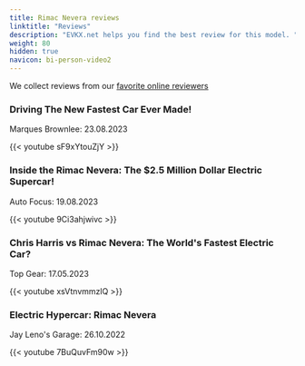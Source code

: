 ```yaml
---
title: Rimac Nevera reviews
linktitle: "Reviews"
description: "EVKX.net helps you find the best review for this model. "
weight: 80
hidden: true
navicon: bi-person-video2
---
```

We collect reviews from our [favorite online reviewers](../../../../../guides/evreviewers/)

<div class="container text-center shadow p-2 pe-4 mb-5 bg-body-tertiary rounded border">
<h3>Driving The New Fastest Car Ever Made!</h3>
<p>Marques Brownlee: 23.08.2023</p>

{{< youtube sF9xYtouZjY >}}

</div>
<div class="container text-center shadow p-2 pe-4 mb-5 bg-body-tertiary rounded border">
<h3>Inside the Rimac Nevera: The $2.5 Million Dollar Electric Supercar!</h3>
<p>Auto Focus: 19.08.2023</p>

{{< youtube 9Ci3ahjwivc >}}

</div>
<div class="container text-center shadow p-2 pe-4 mb-5 bg-body-tertiary rounded border">
<h3>Chris Harris vs Rimac Nevera: The World's Fastest Electric Car? </h3>
<p>Top Gear: 17.05.2023</p>

{{< youtube xsVtnvmmzlQ >}}

</div>
<div class="container text-center shadow p-2 pe-4 mb-5 bg-body-tertiary rounded border">
<h3>Electric Hypercar: Rimac Nevera</h3>
<p>Jay Leno's Garage: 26.10.2022</p>

{{< youtube 7BuQuvFm90w >}}

</div>
